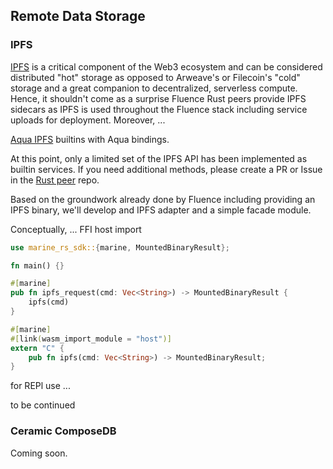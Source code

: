 ## Remote Data Storage

### IPFS

[IPFS](https://ipfs.tech/) is a critical component of the Web3 ecosystem and can be considered distributed "hot" storage as opposed to Arweave's or Filecoin's "cold" storage and a great companion to decentralized, serverless compute. Hence, it shouldn't come as a surprise Fluence Rust peers provide IPFS sidecars as IPFS is used throughout the Fluence stack including service uploads for deployment. Moreover, ...

[Aqua IPFS](https://fluence.dev/docs/aqua-book/libraries/aqua-ipfs) builtins with Aqua bindings.

At this point, only a limited set of the IPFS API has been implemented as builtin services. If you need additional methods, please create a PR or Issue in the [Rust peer](notion://www.notion.so/fluencenetwork/Fluence-Developer-Documentation-bdf8d06ad52e493fb765456dbd5480cd) repo.

Based on the groundwork already done by Fluence including providing an IPFS binary, we'll develop and IPFS adapter and a simple facade module.

Conceptually, ... FFI host import

```rust
use marine_rs_sdk::{marine, MountedBinaryResult};

fn main() {}

#[marine]
pub fn ipfs_request(cmd: Vec<String>) -> MountedBinaryResult {
    ipfs(cmd)
}

#[marine]
#[link(wasm_import_module = "host")]
extern "C" {
    pub fn ipfs(cmd: Vec<String>) -> MountedBinaryResult;
}

```

for REPl use ...

to be continued

### Ceramic ComposeDB

Coming soon.